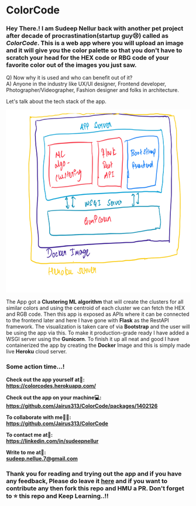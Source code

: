 # ColorCode

### Hey There.! I am Sudeep Nellur back with another pet project after decade of procrastination(startup guy:cry:) called as *ColorCode*. This is a web app where you will upload an image and it will give you the color palette so that you don't have to scratch your head for the HEX code or RBG code of your favorite color out of the images you just saw.

Q) Now why it is used and who can benefit out of it?<br/>
A) Anyone in the industry like UX/UI designer, Frontend developer, Photographer/Videographer, Fashion designer and folks in architecture.

Let's talk about the tech stack of the app.

<img  src="architecture.jpg"  alt="architecture"  height="500" width="800"/>

The App got a **Clustering ML algorithm** that will create the clusters for all similar colors and using the centroid of each cluster we can fetch the HEX and RGB code. Then this app is exposed as APIs where it can be connected to the frontend later and here I have gone with **Flask** as the RestAPI framework. The visualization is taken care of via **Bootstrap** and the user will be using the app via this. To make it production-grade ready I have added a WSGI server using the **Gunicorn**. To finish it up all neat and good I have containerized the app by creating the **Docker** Image and this is simply made live **Heroku** cloud server.
<br/>

### Some action time...!

**Check out the app yourself at📲:<br/>
https://colorcodes.herokuapp.com/**

**Check out the app on your machine💻:<br/>
https://github.com/Jairus313/ColorCode/packages/1402126**

**To collaborate with me🤝🏻:<br/>
https://github.com/Jairus313/ColorCode**

**To contact me at📨:<br/>
https://linkedin.com/in/sudeepnellur**

**Write to me at📧:<br/>
sudeep.nellue.7@gmail.com**

### Thank you for reading and trying out the app and if you have any feedback, Please do leave it [here](https://docs.google.com/forms/d/e/1FAIpQLScWvBvKZVDETb8Cahxwaj8Yzgr9TIb7XVs-DwcxlYNwqkasVw/viewform?usp=sf_link) and if you want to contribute any then fork this repo and HMU a PR. Don't forget to :star: this repo and Keep Learning..!!
